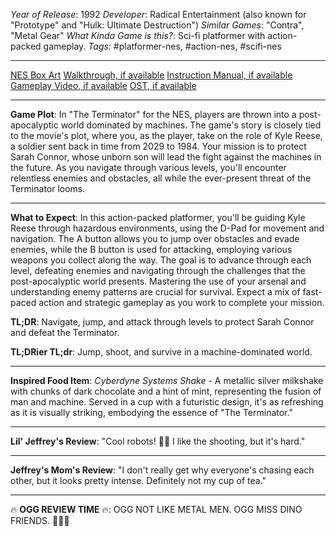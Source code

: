 *Year of Release*: 1992
*Developer*: Radical Entertainment (also known for "Prototype" and "Hulk: Ultimate Destruction")
*Similar Games*: "Contra", "Metal Gear"
*What Kinda Game is this?*: Sci-fi platformer with action-packed gameplay.
*Tags:* #platformer-nes, #action-nes, #scifi-nes

---
[NES Box Art](https://www.google.com/search?tbm=isch&q=NES+Box+Art+The+Terminator) 
[Walkthrough, if available](https://www.google.com/search?q=Walkthrough+NES+The+Terminator)
[Instruction Manual, if available](https://www.google.com/search?q=NES+Instruction+Manual+The+Terminator)
[Gameplay Video, if available](https://www.youtube.com/results?search_query=gameplay+NES+The+Terminator) 
[OST, if available](https://www.youtube.com/results?search_query=gameplay+NES+The+Terminator+OST)

- - -
**Game Plot**: In "The Terminator" for the NES, players are thrown into a post-apocalyptic world dominated by machines. The game's story is closely tied to the movie's plot, where you, as the player, take on the role of Kyle Reese, a soldier sent back in time from 2029 to 1984. Your mission is to protect Sarah Connor, whose unborn son will lead the fight against the machines in the future. As you navigate through various levels, you'll encounter relentless enemies and obstacles, all while the ever-present threat of the Terminator looms.

- - -
**What to Expect**: In this action-packed platformer, you'll be guiding Kyle Reese through hazardous environments, using the D-Pad for movement and navigation. The A button allows you to jump over obstacles and evade enemies, while the B button is used for attacking, employing various weapons you collect along the way. The goal is to advance through each level, defeating enemies and navigating through the challenges that the post-apocalyptic world presents. Mastering the use of your arsenal and understanding enemy patterns are crucial for survival. Expect a mix of fast-paced action and strategic gameplay as you work to complete your mission.

**TL;DR**: Navigate, jump, and attack through levels to protect Sarah Connor and defeat the Terminator.

**TL;DRier TL;dr**: Jump, shoot, and survive in a machine-dominated world.

---
**Inspired Food Item**: *Cyberdyne Systems Shake* - A metallic silver milkshake with chunks of dark chocolate and a hint of mint, representing the fusion of man and machine. Served in a cup with a futuristic design, it's as refreshing as it is visually striking, embodying the essence of "The Terminator."

---
**Lil' Jeffrey's Review**: "Cool robots! 🤖💥 I like the shooting, but it's hard."

---
**Jeffrey's Mom's Review**: "I don't really get why everyone's chasing each other, but it looks pretty intense. Definitely not my cup of tea."

---
🔥 **OGG REVIEW TIME** 🔥: OGG NOT LIKE METAL MEN. OGG MISS DINO FRIENDS. 🦖🚫🤖